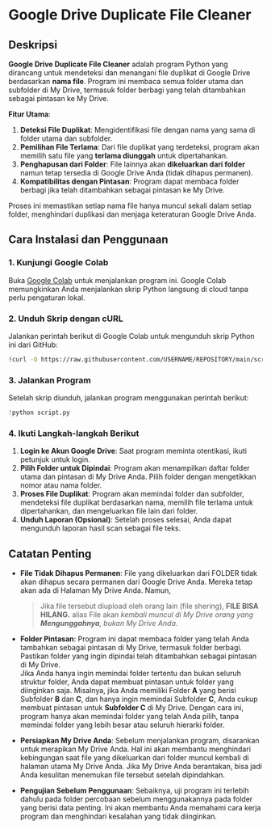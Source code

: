 # Google Drive Duplicate File Cleaner

## Deskripsi

**Google Drive Duplicate File Cleaner** adalah program Python yang dirancang untuk mendeteksi dan menangani file duplikat di Google Drive berdasarkan **nama file**. Program ini membaca semua folder utama dan subfolder di My Drive, termasuk folder berbagi yang telah ditambahkan sebagai pintasan ke My Drive. 

**Fitur Utama**:
1. **Deteksi File Duplikat**: Mengidentifikasi file dengan nama yang sama di folder utama dan subfolder.
2. **Pemilihan File Terlama**: Dari file duplikat yang terdeteksi, program akan memilih satu file yang **terlama diunggah** untuk dipertahankan.
3. **Penghapusan dari Folder**: File lainnya akan **dikeluarkan dari folder** namun tetap tersedia di Google Drive Anda (tidak dihapus permanen).
4. **Kompatibilitas dengan Pintasan**: Program dapat membaca folder berbagi jika telah ditambahkan sebagai pintasan ke My Drive.

Proses ini memastikan setiap nama file hanya muncul sekali dalam setiap folder, menghindari duplikasi dan menjaga keteraturan Google Drive Anda.

## Cara Instalasi dan Penggunaan

### 1. **Kunjungi Google Colab**
Buka [Google Colab](https://colab.research.google.com/) untuk menjalankan program ini. Google Colab memungkinkan Anda menjalankan skrip Python langsung di cloud tanpa perlu pengaturan lokal.

### 2. **Unduh Skrip dengan cURL**
Jalankan perintah berikut di Google Colab untuk mengunduh skrip Python ini dari GitHub:  
```bash
!curl -O https://raw.githubusercontent.com/USERNAME/REPOSITORY/main/script.py
```
### 3. **Jalankan Program**
Setelah skrip diunduh, jalankan program menggunakan perintah berikut:  
```python
!python script.py
```

### 4. **Ikuti Langkah-langkah Berikut**
1. **Login ke Akun Google Drive**: Saat program meminta otentikasi, ikuti petunjuk untuk login.
2. **Pilih Folder untuk Dipindai**: Program akan menampilkan daftar folder utama dan pintasan di My Drive Anda. Pilih folder dengan mengetikkan nomor atau nama folder.
3. **Proses File Duplikat**: Program akan memindai folder dan subfolder, mendeteksi file duplikat berdasarkan nama, memilih file terlama untuk dipertahankan, dan mengeluarkan file lain dari folder.
4. **Unduh Laporan (Opsional)**: Setelah proses selesai, Anda dapat mengunduh laporan hasil scan sebagai file teks.

## Catatan Penting

- **File Tidak Dihapus Permanen**: File yang dikeluarkan dari FOLDER tidak akan dihapus secara permanen dari Google Drive Anda. Mereka tetap akan ada di Halaman My Drive Anda. Namun,
  >Jika file tersebut diupload oleh orang lain (file shering), **FILE BISA HILANG.** alias File akan *kembali muncul di My Drive orang yang **Mengunggahnya**, bukan My Drive Anda*.

- **Folder Pintasan**: Program ini dapat membaca folder yang telah Anda tambahkan sebagai pintasan di My Drive, termasuk folder berbagi. Pastikan folder yang ingin dipindai telah ditambahkan sebagai pintasan di My Drive.  
  Jika Anda hanya ingin memindai folder tertentu dan bukan seluruh struktur folder, Anda dapat membuat pintasan untuk folder yang diinginkan saja. Misalnya, jika Anda memiliki Folder **A** yang berisi Subfolder **B** dan **C**, dan hanya ingin memindai Subfolder **C**, Anda cukup membuat pintasan untuk **Subfolder C** di My Drive. Dengan cara ini, program hanya akan memindai folder yang telah Anda pilih, tanpa memindai folder yang lebih besar atau seluruh hierarki folder.

- **Persiapkan My Drive Anda**: Sebelum menjalankan program, disarankan untuk merapikan My Drive Anda. Hal ini akan membantu menghindari kebingungan saat file yang dikeluarkan dari folder muncul kembali di halaman utama My Drive Anda. Jika My Drive Anda berantakan, bisa jadi Anda kesulitan menemukan file tersebut setelah dipindahkan.

- **Pengujian Sebelum Penggunaan**: Sebaiknya, uji program ini terlebih dahulu pada folder percobaan sebelum menggunakannya pada folder yang berisi data penting. Ini akan membantu Anda memahami cara kerja program dan menghindari kesalahan yang tidak diinginkan.
